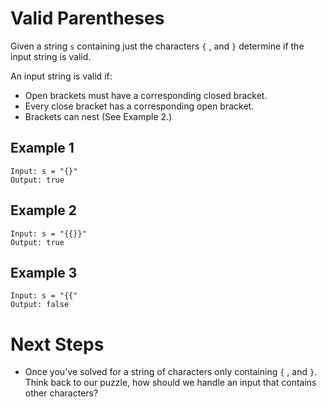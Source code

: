 # Valid Parentheses

Given a string `s` containing just the characters `{` , and `}` determine if the input string is valid.

An input string is valid if:

* Open brackets must have a corresponding closed bracket.
* Every close bracket has a corresponding open bracket.
* Brackets can nest (See Example 2.)

## Example 1

```
Input: s = "{}"
Output: true
```

## Example 2

```
Input: s = "{{}}"
Output: true
```

## Example 3

```
Input: s = "{{"
Output: false
```

# Next Steps

* Once you've solved for a string of characters only containing `{` , and `}`. Think back to our puzzle, how should we handle an input that contains other characters?


